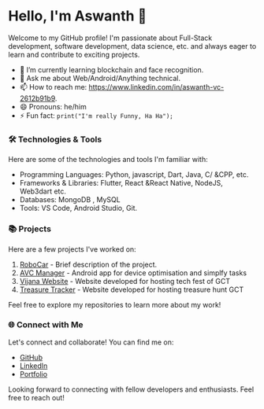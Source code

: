 # Hello, I'm Aswanth 👋

Welcome to my GitHub profile! I'm passionate about Full-Stack development, software development, data science, etc. and always eager to learn and contribute to exciting projects. 

- 🌱 I’m currently learning blockchain and face recognition.
- 💬 Ask me about Web/Android/Anything technical.
- 📫 How to reach me: https://www.linkedin.com/in/aswanth-vc-2612b91b9.
- 😄 Pronouns: he/him
- ⚡ Fun fact: ```print("I'm really Funny, Ha Ha");```

### 🛠️ Technologies & Tools

Here are some of the technologies and tools I'm familiar with:

- Programming Languages: Python, javascript, Dart, Java, C/
&CPP, etc.
- Frameworks & Libraries: Flutter, React &React Native, NodeJS, Web3dart etc.
- Databases: MongoDB , MySQL 
- Tools: VS Code, Android Studio, Git.

### 📚 Projects

Here are a few projects I've worked on:

1. [RoboCar](link-to-project-repo) - Brief description of the project.
2. [AVC Manager](https://github.com/aswanthabam/Manager) - Android app for device optimisation and simplfy tasks 
3. [Vijana Website](https://vijnana.web.app) - Website developed for hosting tech fest of GCT
4. [Treasure Tracker](https://github.com/aswanthabam/GCT-TreasureHunt/blob/master/Procfile) - Website developed for hosting treasure hunt GCT

Feel free to explore my repositories to learn more about my work!

### 🌐 Connect with Me

Let's connect and collaborate! You can find me on:

- [GitHub](https://github.com/aswanthabam)
- [LinkedIn](https://www.linkedin.com/in/aswanth-vc-2612b91b9)
- [Portfolio](https://aswanthvc.web.app)

Looking forward to connecting with fellow developers and enthusiasts. Feel free to reach out!
